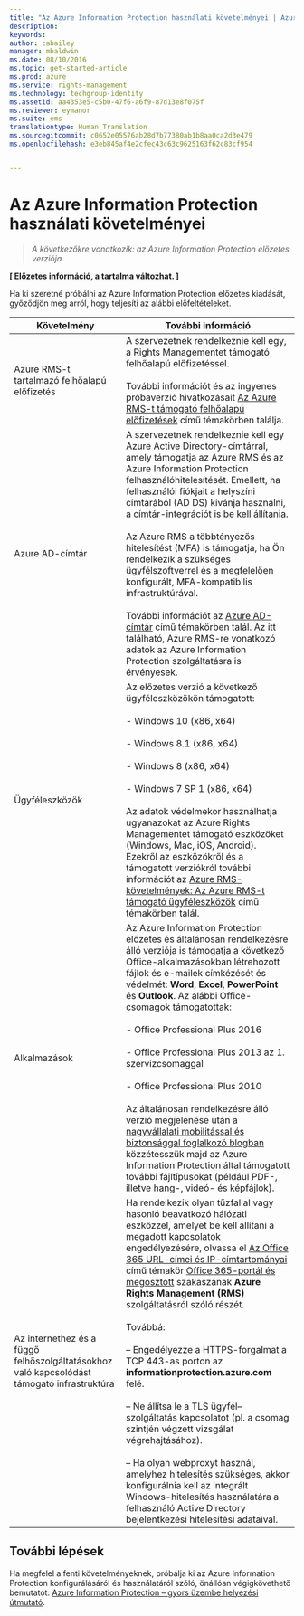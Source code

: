 ```yaml
---
title: "Az Azure Information Protection használati követelményei | Azure RMS"
description: 
keywords: 
author: cabailey
manager: mbaldwin
ms.date: 08/10/2016
ms.topic: get-started-article
ms.prod: azure
ms.service: rights-management
ms.technology: techgroup-identity
ms.assetid: aa4353e5-c5b0-47f6-a6f9-87d13e8f075f
ms.reviewer: eymanor
ms.suite: ems
translationtype: Human Translation
ms.sourcegitcommit: c0652e05576ab28d7b77380ab1b8aa0ca2d3e479
ms.openlocfilehash: e3eb845af4e2cfec43c63c9625163f62c83cf954


---
```


# Az Azure Information Protection használati követelményei

>*A következőkre vonatkozik: az Azure Information Protection előzetes verziója*

**[ Előzetes információ, a tartalma változhat. ]**

Ha ki szeretné próbálni az Azure Information Protection előzetes kiadását, győződjön meg arról, hogy teljesíti az alábbi előfeltételeket. 

|Követelmény|További információ|
|---------------|--------------------|
|Azure RMS-t tartalmazó felhőalapú előfizetés|A szervezetnek rendelkeznie kell egy, a Rights Managementet támogató felhőalapú előfizetéssel.<br /><br />További információt és az ingyenes próbaverzió hivatkozásait [Az Azure RMS-t támogató felhőalapú előfizetések](../get-started/requirements-subscriptions.md) című témakörben találja.|
|Azure AD-címtár|A szervezetnek rendelkeznie kell egy Azure Active Directory-címtárral, amely támogatja az Azure RMS és az Azure Information Protection felhasználóhitelesítését. Emellett, ha felhasználói fiókjait a helyszíni címtárából (AD DS) kívánja használni, a címtár-integrációt is be kell állítania.<br /><br />Az Azure RMS a többtényezős hitelesítést (MFA) is támogatja, ha Ön rendelkezik a szükséges ügyfélszoftverrel és a megfelelően konfigurált, MFA-kompatibilis infrastruktúrával.<br /><br />További információt az [Azure AD-címtár](../get-started/requirements-azure-ad.md) című témakörben talál. Az itt található, Azure RMS-re vonatkozó adatok az Azure Information Protection szolgáltatásra is érvényesek.|
|Ügyféleszközök|Az előzetes verzió a következő ügyféleszközökön támogatott:<br /><br />- Windows 10 (x86, x64)<br /><br />- Windows 8.1 (x86, x64)<br /><br />- Windows 8 (x86, x64)<br /><br />- Windows 7 SP 1 (x86, x64)<br /><br />Az adatok védelmekor használhatja ugyanazokat az Azure Rights Managementet támogató eszközöket (Windows, Mac, iOS, Android). Ezekről az eszközökről és a támogatott verziókról további információt az [Azure RMS-követelmények: Az Azure RMS-t támogató ügyféleszközök](../get-started/requirements-client-devices.md) című témakörben talál.|
|Alkalmazások|Az Azure Information Protection előzetes és általánosan rendelkezésre álló verziója is támogatja a következő Office-alkalmazásokban létrehozott fájlok és e-mailek címkézését és védelmét: **Word**, **Excel**, **PowerPoint** és **Outlook**. Az alábbi Office-csomagok támogatottak:<br /><br />- Office Professional Plus 2016<br /><br />- Office Professional Plus 2013 az 1. szervizcsomaggal<br /><br />- Office Professional Plus 2010<br /><br />Az általánosan rendelkezésre álló verzió megjelenése után a [nagyvállalati mobilitással és biztonsággal foglalkozó blogban](https://blogs.technet.microsoft.com/enterprisemobility/?product=azure-rights-management-services) közzétesszük majd az Azure Information Protection által támogatott további fájltípusokat (például PDF-, illetve hang-, videó- és képfájlok).|
|Az internethez és a függő felhőszolgáltatásokhoz való kapcsolódást támogató infrastruktúra|Ha rendelkezik olyan tűzfallal vagy hasonló beavatkozó hálózati eszközzel, amelyet be kell állítani a megadott kapcsolatok engedélyezésére, olvassa el [Az Office 365 URL-címei és IP-címtartományai](https://support.office.com/en-US/article/Office-365-URLs-and-IP-address-ranges-8548a211-3fe7-47cb-abb1-355ea5aa88a2) című témakör [Office 365-portál és megosztott](https://support.office.com/article/Office-365-URLs-and-IP-address-ranges-8548a211-3fe7-47cb-abb1-355ea5aa88a2#BKMK_Portal-identity) szakaszának **Azure Rights Management (RMS)** szolgáltatásról szóló részét.<br /><br />Továbbá:<br /><br />– Engedélyezze a HTTPS-forgalmat a TCP 443-as porton az **informationprotection.azure.com** felé.<br /><br />– Ne állítsa le a TLS ügyfél–szolgáltatás kapcsolatot (pl. a csomag szintjén végzett vizsgálat végrehajtásához). <br /><br />– Ha olyan webproxyt használ, amelyhez hitelesítés szükséges, akkor konfigurálnia kell az integrált Windows-hitelesítés használatára a felhasználó Active Directory bejelentkezési hitelesítési adataival.|

## További lépések

Ha megfelel a fenti követelményeknek, próbálja ki az Azure Information Protection konfigurálásáról és használatáról szóló, önállóan végigkövethető bemutatót: [Azure Information Protection – gyors üzembe helyezési útmutató](infoprotect-quick-start-tutorial.md).




<!--HONumber=Aug16_HO2-->


